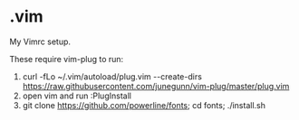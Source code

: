 .vim
====
My Vimrc setup.

These require vim-plug to run:

1. curl -fLo ~/.vim/autoload/plug.vim --create-dirs \
    https://raw.githubusercontent.com/junegunn/vim-plug/master/plug.vim
2. open vim and run :PlugInstall
3. git clone https://github.com/powerline/fonts; cd fonts; ./install.sh
